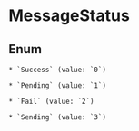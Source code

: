 
# MessageStatus

## Enum


    * `Success` (value: `0`)

    * `Pending` (value: `1`)

    * `Fail` (value: `2`)

    * `Sending` (value: `3`)



